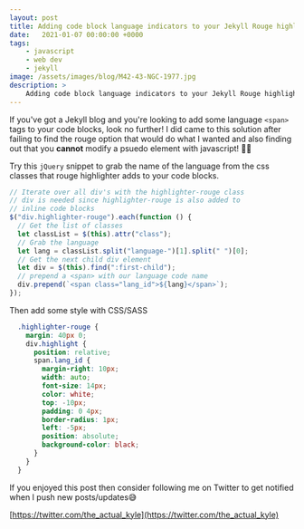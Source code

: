 ```yaml
---
layout: post
title: Adding code block language indicators to your Jekyll Rouge highlighter blog
date:   2021-01-07 00:00:00 +0000
tags:
    - javascript
    - web dev
    - jekyll
image: /assets/images/blog/M42-43-NGC-1977.jpg
description: >
    Adding code block language indicators to your Jekyll Rouge highlighter blog 
---
```

If you've got a Jekyll blog and you're looking to add some language `<span>` tags to your code blocks, look no further! I did came to this solution after failing to find the rouge option that would do what I wanted and also finding out that you **cannot** modify a psuedo element with javascript! 🤷‍♂️

Try this `jQuery` snippet to grab the name of the language from the css classes that rouge highlighter adds to your code blocks.

```javascript
// Iterate over all div's with the highlighter-rouge class
// div is needed since highlighter-rouge is also added to 
// inline code blocks
$("div.highlighter-rouge").each(function () {
  // Get the list of classes
  let classList = $(this).attr("class");
  // Grab the language
  let lang = classList.split("language-")[1].split(" ")[0];
  // Get the next child div element
  let div = $(this).find(":first-child");
  // prepend a <span> with our language code name
  div.prepend(`<span class="lang_id">${lang}</span>`);
});
```

Then add some style with CSS/SASS

```scss
  .highlighter-rouge {
    margin: 40px 0;
    div.highlight {
      position: relative;
      span.lang_id {
        margin-right: 10px;
        width: auto;
        font-size: 14px;
        color: white;
        top: -10px;
        padding: 0 4px;
        border-radius: 1px;
        left: -5px;
        position: absolute;
        background-color: black;
      }
    }
  }
```

If you enjoyed this post then consider following me on Twitter to get notified when I push new posts/updates😅

[https://twitter.com/the_actual_kyle](https://twitter.com/the_actual_kyle)
